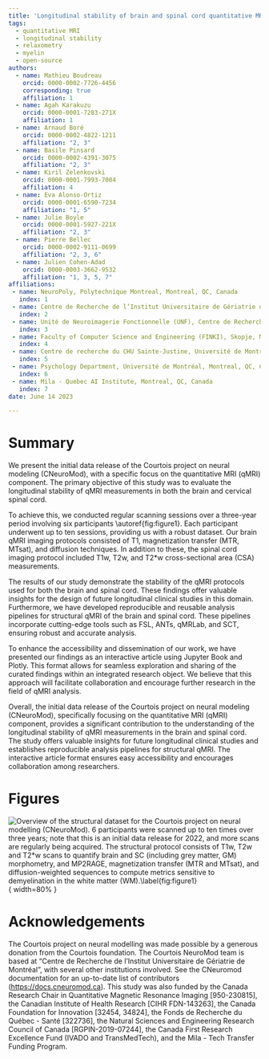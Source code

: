 ```yaml
---
title: 'Longitudinal stability of brain and spinal cord quantitative MRI measures'
tags:
  - quantitative MRI
  - longitudinal stability
  - relaxometry
  - myelin
  - open-source
authors:
  - name: Mathieu Boudreau
    orcid: 0000-0002-7726-4456
    corresponding: true
    affiliation: 1
  - name: Agah Karakuzu
    orcid: 0000-0001-7283-271X
    affiliation: 1
  - name: Arnaud Boré
    orcid: 0000-0002-4822-1211
    affiliation: "2, 3"
  - name: Basile Pinsard
    orcid: 0000-0002-4391-3075
    affiliation: "2, 3"
  - name: Kiril Zelenkovski
    orcid: 0000-0001-7993-7004
    affiliation: 4
  - name: Eva Alonso-Ortiz
    orcid: 0000-0001-6590-7234
    affiliation: "1, 5"
  - name: Julie Boyle
    orcid: 0000-0001-5927-221X
    affiliation: "2, 3"
  - name: Pierre Bellec
    orcid: 0000-0002-9111-0699
    affiliation: "2, 3, 6"
  - name: Julien Cohen-Adad
    orcid: 0000-0003-3662-9532
    affiliation: "1, 3, 5, 7"
affiliations:
 - name: NeuroPoly, Polytechnique Montreal, Montreal, QC, Canada
   index: 1
 - name: Centre de Recherche de l’Institut Universitaire de Gériatrie de Montréal (CRIUGM), Montreal, QC, Canada
   index: 2
 - name: Unité de Neuroimagerie Fonctionnelle (UNF), Centre de Recherche de l’Institut Universitaire de Gériatrie de Montréal (CRIUGM), Montreal, QC, Canada
   index: 3
 - name: Faculty of Computer Science and Engineering (FINKI), Skopje, Macedonia
   index: 4
 - name: Centre de recherche du CHU Sainte-Justine, Université de Montréal, Montreal, QC, Canada
   index: 5
 - name: Psychology Department, Université de Montréal, Montreal, QC, Canada
   index: 6
 - name: Mila - Quebec AI Institute, Montreal, QC, Canada
   index: 7
date: June 14 2023

---
```


# Summary


We present the initial data release of the Courtois project on neural modeling (CNeuroMod), with a specific focus on the quantitative MRI (qMRI) component. The primary objective of this study was to evaluate the longitudinal stability of qMRI measurements in both the brain and cervical spinal cord. 

To achieve this, we conducted regular scanning sessions over a three-year period involving six participants \autoref{fig:figure1}. Each participant underwent up to ten sessions, providing us with a robust dataset. Our brain qMRI imaging protocols consisted of T1, magnetization transfer (MTR, MTsat), and diffusion techniques. In addition to these, the spinal cord imaging protocol included T1w, T2w, and T2\*w cross-sectional area (CSA) measurements.

The results of our study demonstrate the stability of the qMRI protocols used for both the brain and spinal cord. These findings offer valuable insights for the design of future longitudinal clinical studies in this domain. Furthermore, we have developed reproducible and reusable analysis pipelines for structural qMRI of the brain and spinal cord. These pipelines incorporate cutting-edge tools such as FSL, ANTs, qMRLab, and SCT, ensuring robust and accurate analysis.

To enhance the accessibility and dissemination of our work, we have presented our findings as an interactive article using Jupyter Book and Plotly. This format allows for seamless exploration and sharing of the curated findings within an integrated research object. We believe that this approach will facilitate collaboration and encourage further research in the field of qMRI analysis.

Overall, the initial data release of the Courtois project on neural modeling (CNeuroMod), specifically focusing on the quantitative MRI (qMRI) component, provides a significant contribution to the understanding of the longitudinal stability of qMRI measurements in the brain and spinal cord. The study offers valuable insights for future longitudinal clinical studies and establishes reproducible analysis pipelines for structural qMRI. The interactive article format ensures easy accessibility and encourages collaboration among researchers.


# Figures

![Overview of the structural dataset for the Courtois project on neural modelling (CNeuroMod). 6 participants were scanned up to ten times over three years; note that this is an initial data release for 2022, and more scans are regularly being acquired. The structural protocol consists of T1w, T2w and T2\*w scans to quantify brain and SC (including grey matter, GM) morphometry, and MP2RAGE, magnetization transfer (MTR and MTsat), and diffusion-weighted sequences to compute metrics sensitive to demyelination in the white matter (WM).\label{fig:figure1}](featured.png){ width=80% }

# Acknowledgements

The Courtois project on neural modelling was made possible by a generous donation from the Courtois foundation. The Courtois NeuroMod team is based at “Centre de Recherche de l’Institut Universitaire de Gériatrie de Montréal”, with several other institutions involved. See the CNeuromod documentation for an up-to-date list of contributors (https://docs.cneuromod.ca). This study was also funded by the Canada Research Chair in Quantitative Magnetic Resonance Imaging [950-230815], the Canadian Institute of Health Research [CIHR FDN-143263], the Canada Foundation for Innovation [32454, 34824], the Fonds de Recherche du Québec - Santé [322736], the Natural Sciences and Engineering Research Council of Canada [RGPIN-2019-07244], the Canada First Research Excellence Fund (IVADO and TransMedTech), and the Mila - Tech Transfer Funding Program.
